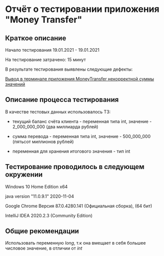 # Отчёт о тестировании приложения "Money Transfer"
## Краткое описание 
Начало тестирования 19.01.2021 - 19.01.2021

На тестирование затрачено: 15 минут

В результате тестирования выявлены следующие дефекты:

[Вывод в терминале приложения MoneyTransfer некорректной суммы значений](https://github.com/6apblra58/Money-Transfer/issues/1#issue-789006174)

## Описание процесса тестирования
В качестве тестовых данных использовалось ТЗ:
* текущий баланс счёта клиента - переменная типа int, значение - 2_000_000_000 (два миллиарда рублей)

* сумма перевода - переменная типа int, значение - 500_000_000 (пятьсот миллионов рублей)

* переменная для хранения итогового значения - тип int

## Тестирование проводилось в следующем окружении

Windows 10 Home Edition x64

java version "11.0.9.1" 2020-11-04

Google Chrome Версия 87.0.4280.141 (Официальная сборка), (64 бит)

IntelliJ IDEA 2020.2.3 (Community Edition)


## Общие рекомендации

Использовать переменную *long*, т.к она вмещает в себя большее числовое значение, в отличии от *int*
